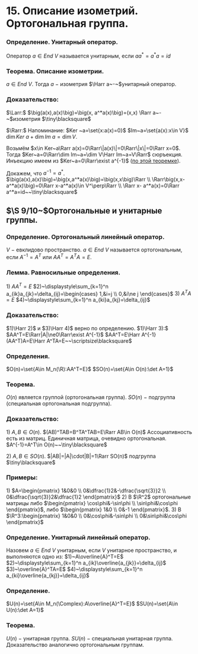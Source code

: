 # 15. Описание изометрий. Ортогональная группа.

### Определение. Унитарный оператор.
Оператор $a\in End~V$ называется унитарным, если $aa^*=a^*a=id$

### Теорема. Описание изометрии.
$a\in End~V$. Тогда $a~-~$изометрия $\Harr a~-~$унитарный оператор.

### Доказательство:
$\Larr:$
$\big(a(x),a(x)\big)=\big(x, a^*a(x)\big)=(x,x)
\Rarr a~-~$изометрия  $\tiny\blacksquare$

$\Rarr:$
Напоминание:
$Ker ~a=\set{x:a(x)=0}$
$Im~a=\set{a(x):x\in V}$
$\dim Ker~a+\dim Im~a=\dim V$.

Возьмём $x\in Ker~a\Rarr a(x)=0\Rarr\|a(x)\|=0\Rarr\|x\|=0\Rarr x=0$.
Тогда $Ker~a=0\Rarr\dim Im~a=\dim V\Harr Im~a=V\Rarr$ сюръекция.
Инъекцию имеем из $Ker~a=0\Rarr\exist a^{-1}$ ([по этой теоремке](https://www.notion.so/37-079419e01f3943b3adeeb8c43ebb2099?pvs=21)).

Докажем, что $a^{-1}=a^*$.
$\big(a(x),a(x)\big)=\big(x,a^*a(x)\big)=\big(x,x\big)\Rarr
\\
\Rarr\big(x,x-a^*a(x)\big)=0\Rarr x-a^*a(x)\in V^\perp\Rarr
\\
\Rarr x- a^*a(x)=0\Rarr a^*a=id~~\tiny\blacksquare$

## $\S 9/10~$Ортогональные и унитарные группы.

### Определение. Ортогональный линейный оператор.
$V~-~$евклидово пространство.
$a\in End~V$ называется ортогональным, если $A^{-1}=A^T$
или $AA^T=A^TA=E$.

### Лемма. Равносильные определения.
$1)$ $AA^T=E$
$2)~\displaystyle\sum_{k=1}^n a_{ik}a_{jk}=\delta_{ij}=\begin{cases}
1,&i=j
\\
0,&i\ne j
\end{cases}$
$3)~A^TA=E$
$4)~\displaystyle\sum_{k=1}^n a_{ki}a_{kj}=\delta_{ij}$

### Доказательство:
$1)\Harr 2)$ и $3)\Harr 4)$ верно по определению.
$1)\Harr 3):$
$AA^T=E\Rarr|A|\ne0\Rarr\exist A^{-1}$
$AA^T=E\Harr A^{-1}(AA^T)A=E\Harr A^TA=E~~\scriptsize\blacksquare$

### Определения.
$O(n)=\set{A\in M_n(\R):AA^T=E}$
$SO(n)=\set{A\in O(n):\det A=1}$

### Теорема.
$O(n)$ является группой (ортогональная группа).
$SO(n)~-~$подгруппа (специальная ортогональная подгруппа).

### Доказательство:
$1)$ $A,B\in O(n)$.
$(AB)^TAB=B^TA^TAB=E\Rarr AB\in O(n)$
Ассоциативность есть из матриц.
Единичная матрица, очевидно ортогональная.
$A^{-1}=A^T\in O(n)~~\tiny\blacksquare$

$2)$ $A,B\in SO(n)$.
$|AB|=|A|\cdot|B|=1\Rarr SO(n)$ подгруппа  $\tiny\blacksquare$

### Примеры:
$1)$ $A=\begin{pmatrix}
1&0&0
\\
0&\dfrac{1}2&-\dfrac{\sqrt{3}}2
\\
0&\dfrac{\sqrt{3}}2&\dfrac{1}2
\end{pmatrix}$
$2)$ В $\R^2$ ортогональные матрицы либо $\begin{pmatrix}
\cos\phi&-\sin\phi
\\
\sin\phi&\cos\phi
\end{pmatrix}$,
либо $\begin{pmatrix}
1&0
\\
0&-1
\end{pmatrix}$.
$3)$ В $\R^3:\begin{pmatrix}
1&0&0
\\
0&\cos\phi&-\sin\phi
\\
0&\sin\phi&\cos\phi
\end{pmatrix}$

### Определение. Унитарный линейный оператор.
Назовем $a\in End~V$ унитарным, если $V$ унитарное пространство, и выполняются одно из:
$1)~A\overline{A}^T=E$
$2)~\displaystyle\sum_{k=1}^n a_{ik}\overline{a_{jk}}=\delta_{ij}$
$3)~\overline{A}^TA=E$
$4)~\displaystyle\sum_{k=1}^n a_{ki}\overline{a_{kj}}=\delta_{ij}$

### Определение.
$U(n)=\set{A\in M_n(\Complex):A\overline{A}^T=E}$
$SU(n)=\set{A\in U(n):\det A=1}$

### Теорема.
$U(n)~-~$унитарная группа.
$SU(n)~-~$специальная унитарная группа.
Доказательство аналогично ортогональным группам.